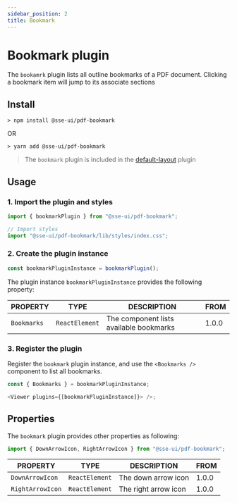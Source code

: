 ```yaml
---
sidebar_position: 2
title: Bookmark
---
```


# Bookmark plugin

The `bookamrk` plugin lists all outline bookmarks of a PDF document. Clicking a bookmark item will jump to its associate sections

## Install

```
> npm install @sse-ui/pdf-bookmark
```

OR

```
> yarn add @sse-ui/pdf-bookmark
```

> The `bookmark` plugin is included in the [default-layout](/docs/ui/sse-pdf-viewer/plugin/default-layout) plugin

## Usage

### 1. Import the plugin and styles

```javascript
import { bookmarkPlugin } from "@sse-ui/pdf-bookmark";

// Import styles
import "@sse-ui/pdf-bookmark/lib/styles/index.css";
```

### 2. Create the plugin instance

```javascript
const bookmarkPluginInstance = bookmarkPlugin();
```

The plugin instance `bookmarkPluginInstance` provides the following property:

| PROPERTY    | TYPE           | DESCRIPTION                             | FROM  |
| ----------- | -------------- | --------------------------------------- | ----- |
| `Bookmarks` | `ReactElement` | The component lists available bookmarks | 1.0.0 |

### 3. Register the plugin

Register the `bookmark` plugin instance, and use the `<Bookmarks />` component to list all bookmarks.

```javascript
const { Bookmarks } = bookmarkPluginInstance;

<Viewer plugins={[bookmarkPluginInstance]}> />;
```

## Properties

The `bookmark` plugin provides other properties as following:

```javascript
import { DownArrowIcon, RightArrowIcon } from "@sse-ui/pdf-bookmark";
```

| PROPERTY         | TYPE           | DESCRIPTION          | FROM  |
| ---------------- | -------------- | -------------------- | ----- |
| `DownArrowIcon`  | `ReactElement` | The down arrow icon  | 1.0.0 |
| `RightArrowIcon` | `ReactElement` | The right arrow icon | 1.0.0 |

<!-- ## See also -->
